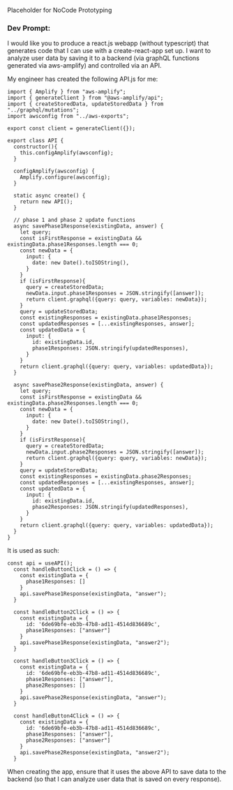 Placeholder for NoCode Prototyping


### Dev Prompt:

I would like you to produce a react.js webapp (without typescript) that generates code that I can use with a create-react-app set up. 
I want to analyze user data by saving it to a backend (via graphQL functions generated via aws-amplify) and controlled via an API.

My engineer has created the following API.js for me:

```
import { Amplify } from "aws-amplify";
import { generateClient } from "@aws-amplify/api";
import { createStoredData, updateStoredData } from "../graphql/mutations";
import awsconfig from "../aws-exports";

export const client = generateClient({});

export class API {
  constructor(){
    this.configAmplify(awsconfig);
  }

  configAmplify(awsconfig) {
    Amplify.configure(awsconfig);
  }

  static async create() {
    return new API(); 
  }

  // phase 1 and phase 2 update functions
  async savePhase1Response(existingData, answer) {
    let query;
    const isFirstResponse = existingData && existingData.phase1Responses.length === 0;
    const newData = {
      input: {
        date: new Date().toISOString(),
      }
    }
    if (isFirstResponse){
      query = createStoredData;
      newData.input.phase1Responses = JSON.stringify([answer]);
      return client.graphql({query: query, variables: newData});
    } 
    query = updateStoredData;
    const existingResponses = existingData.phase1Responses;
    const updatedResponses = [...existingResponses, answer];
    const updatedData = { 
      input: {
        id: existingData.id,
        phase1Responses: JSON.stringify(updatedResponses),
      }
    }
    return client.graphql({query: query, variables: updatedData});
  }

  async savePhase2Response(existingData, answer) {
    let query;
    const isFirstResponse = existingData && existingData.phase2Responses.length === 0;
    const newData = {
      input: {
        date: new Date().toISOString(),
      }
    }
    if (isFirstResponse){
      query = createStoredData;
      newData.input.phase2Responses = JSON.stringify([answer]);
      return client.graphql({query: query, variables: newData});
    } 
    query = updateStoredData;
    const existingResponses = existingData.phase2Responses;
    const updatedResponses = [...existingResponses, answer];
    const updatedData = {
      input: {
        id: existingData.id,
        phase2Responses: JSON.stringify(updatedResponses),
      }
    }
    return client.graphql({query: query, variables: updatedData});
  }
}
```

It is used as such:

```
const api = useAPI();
  const handleButtonClick = () => {
    const existingData = {
      phase1Responses: []
    }
    api.savePhase1Response(existingData, "answer");
  }

  const handleButton2Click = () => {
    const existingData = {
      id: '6de69bfe-eb3b-47b8-ad11-4514d836689c',
      phase1Responses: ["answer"]
    }
    api.savePhase1Response(existingData, "answer2");
  }

  const handleButton3Click = () => {
    const existingData = {
      id: '6de69bfe-eb3b-47b8-ad11-4514d836689c',
      phase1Responses: ["answer"],
      phase2Responses: []
    }
    api.savePhase2Response(existingData, "answer");
  }

  const handleButton4Click = () => {
    const existingData = {
      id: '6de69bfe-eb3b-47b8-ad11-4514d836689c',
      phase1Responses: ["answer"],
      phase2Responses: ["answer"]
    }
    api.savePhase2Response(existingData, "answer2");
  }
```

When creating the app, ensure that it uses the above API to save data to the backend (so that I can analyze user data that is saved on every response).
